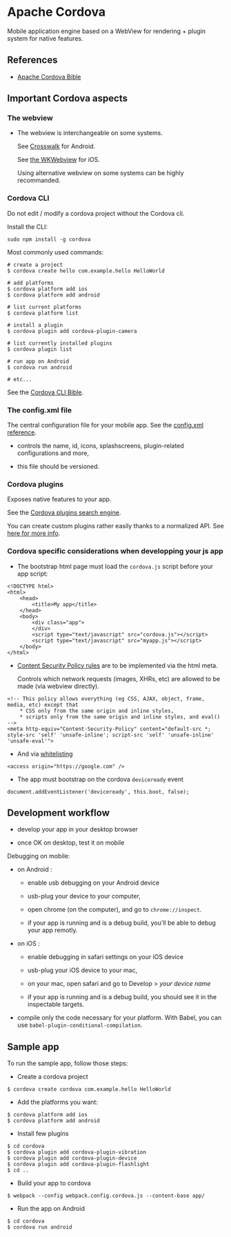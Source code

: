 # Apache Cordova

Mobile application engine based on a WebView for rendering + plugin system for native features.


## References

* [Apache Cordova Bible](https://cordova.apache.org/docs/en/6.x/guide/overview/index.html)


## Important Cordova aspects

### The webview

* The webview is interchangeable on some systems.

  See [Crosswalk](https://github.com/crosswalk-project/cordova-plugin-crosswalk-webview) for Android.

  See [the WKWebview](https://github.com/apache/cordova-plugin-wkwebview-engine) for iOS.

  Using alternative webview on some systems can be highly recommanded.


### Cordova CLI

Do not edit / modify a cordova project without the Cordova cli.

Install the CLI:
```
sudo npm install -g cordova
```

Most commonly used commands:
```
# create a project
$ cordova create hello com.example.hello HelloWorld

# add platforms
$ cordova platform add ios
$ cordova platform add android

# list current platforms
$ cordova platform list

# install a plugin
$ cordova plugin add cordova-plugin-camera

# list currently installed plugins
$ cordova plugin list

# run app on Android
$ cordova run android

# etc...
```

See the [Cordova CLI Bible](https://cordova.apache.org/docs/en/latest/reference/cordova-cli/index.html).


### The config.xml file

The central configuration file for your mobile app. See the [config.xml reference](https://cordova.apache.org/docs/en/latest/config_ref/index.html).

* controls the name, id, icons, splashscreens, plugin-related configurations and more,

* this file should be versioned.


### Cordova plugins

Exposes native features to your app.

See the [Cordova plugins search engine](https://cordova.apache.org/plugins/).

You can create custom plugins rather easily thanks to a normalized API. See [here for more info](https://cordova.apache.org/docs/en/latest/guide/hybrid/plugins/index.html).


### Cordova specific considerations when developping your js app

* The bootstrap html page must load the `cordova.js` script before your app script:
```
<!DOCTYPE html>
<html>
    <head>
        <title>My app</title>
    </head>
    <body>
        <div class="app">
        </div>
        <script type="text/javascript" src="cordova.js"></script>
        <script type="text/javascript" src="myapp.js"></script>
    </body>
</html>
```

* [Content Security Policy rules](https://github.com/apache/cordova-plugin-whitelist#content-security-policy) are to be implemented via the html meta.

   Controls which network requests (images, XHRs, etc) are allowed to be made (via webview directly).
```
<!-- This policy allows everything (eg CSS, AJAX, object, frame, media, etc) except that 
    * CSS only from the same origin and inline styles,
    * scripts only from the same origin and inline styles, and eval()
-->
<meta http-equiv="Content-Security-Policy" content="default-src *; style-src 'self' 'unsafe-inline'; script-src 'self' 'unsafe-inline' 'unsafe-eval'">
```

* And via [whitelisting](https://cordova.apache.org/docs/en/latest/guide/appdev/whitelist/index.html)
```
<access origin="https://google.com" />
```

* The app must bootstrap on the cordova `deviceready` event
```
document.addEventListener('deviceready', this.boot, false);
```

## Development workflow

* develop your app in your desktop browser

* once OK on desktop, test it on mobile

Debugging on mobile:

- on Android : 

  - enable usb debugging on your Android device

  - usb-plug your device to your computer, 

  - open chrome (on the computer), and go to `chrome://inspect`.

  - if your app is running and is a debug build, you'll be able to debug your app remotly.

- on iOS : 

  - enable debugging in safari settings on your iOS device

  - usb-plug your iOS device to your mac,

  - on your mac, open safari and go to Develop > *your device name* 

  - if your app is running and is a debug build, you should see it in the inspectable targets.


* compile only the code necessary for your platform. With Babel, you can use `babel-plugin-conditional-compilation`.


## Sample app

To run the sample app, follow those steps:

* Create a cordova project
```
$ cordova create cordova com.example.hello HelloWorld
```

* Add the platforms you want:
```
$ cordova platform add ios
$ cordova platform add android
```

* Install few plugins
```
$ cd cordova
$ cordova plugin add cordova-plugin-vibration
$ cordova plugin add cordova-plugin-device
$ cordova plugin add cordova-plugin-flashlight
$ cd ..
```

* Build your app to cordova
```
$ webpack --config webpack.config.cordova.js --content-base app/
```

* Run the app on Android
```
$ cd cordova
$ cordova run android
```

